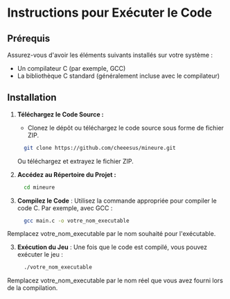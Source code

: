 # Instructions pour Exécuter le Code

## Prérequis

Assurez-vous d'avoir les éléments suivants installés sur votre système :

- Un compilateur C (par exemple, GCC)
- La bibliothèque C standard (généralement incluse avec le compilateur)

## Installation

1. **Téléchargez le Code Source :**
   - Clonez le dépôt ou téléchargez le code source sous forme de fichier ZIP.
     
    ```bash
      git clone https://github.com/cheeesus/mineure.git
    ```
   Ou téléchargez et extrayez le fichier ZIP.

2. **Accédez au Répertoire du Projet :**

    ```bash
      cd mineure
    ```
3. **Compilez le Code** :
Utilisez la commande appropriée pour compiler le code C. Par exemple, avec GCC :

    ```bash
      gcc main.c -o votre_nom_executable
    ```
Remplacez votre_nom_executable par le nom souhaité pour l'exécutable.

3. **Exécution du Jeu** :
Une fois que le code est compilé, vous pouvez exécuter le jeu :

    ```bash
      ./votre_nom_executable
    ```
Remplacez votre_nom_executable par le nom réel que vous avez fourni lors de la compilation.
